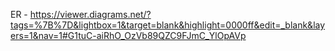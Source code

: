 ER - https://viewer.diagrams.net/?tags=%7B%7D&lightbox=1&target=blank&highlight=0000ff&edit=_blank&layers=1&nav=1#G1tuC-aiRhO_OzVb89QZC9FJmC_YlOpAVp
